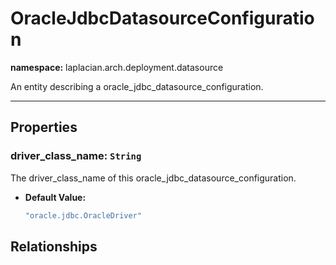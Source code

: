 # **OracleJdbcDatasourceConfiguration**
**namespace:** laplacian.arch.deployment.datasource

An entity describing a oracle_jdbc_datasource_configuration.



---

## Properties

### driver_class_name: `String`
The driver_class_name of this oracle_jdbc_datasource_configuration.
- **Default Value:**
  ```kotlin
  "oracle.jdbc.OracleDriver"
  ```

## Relationships